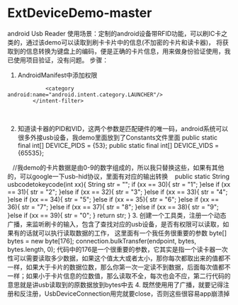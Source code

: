 # ExtDeviceDemo-master
android Usb Reader 
使用场景：定制的android设备带RFID功能，可以刷IC卡之类的，通过该demo可以读取到刷卡卡片中的信息(不加密的卡片和读卡器)，
将获取到的信息转换为键盘上的编码，便是正确的卡片信息，用来做身份验证使用，我已使用项目验证，没有问题。
步骤：
1. AndroidManifest中添加权限 <uses-feature android:name="android.hardware.usb.host"/>
 <activity android:name=".MainActivity">
            <intent-filter>
                <action android:name="android.intent.action.MAIN"/>

                <category android:name="android.intent.category.LAUNCHER"/>
            </intent-filter>
           <intent-filter>
                <action android:name="android.hardware.usb.action.USB_DEVICE_ATTACHED"/>
            </intent-filter>
        </activity>
        
2. 知道读卡器的PID和VID，这两个参数是匹配硬件的唯一码，android系统可以很多外接usb设备，我demo里面放到了Constants文件里面
    public static final int[] DEVICE_PIDS = {53};
    public static final int[] DEVICE_VIDS = {65535};
    
    //我demo的卡片数据是由0-9的数字组成的，所以我只替换这些，如果有其他的，可以google一下usb-hid协议，里面有对应的输出转换
    public static String usbcodetokeycode(int xx){
        String str = "";
        if (xx == 30){
            str = "1";
        }else if (xx == 31){
            str = "2";
        }else if (xx == 32){
            str = "3";
        }else if (xx == 33){
            str = "4";
        }else if (xx == 34){
            str = "5";
        }else if (xx == 35){
            str = "6";
        }else if (xx == 36){
            str = "7";
        }else if (xx == 37){
            str = "8";
        }else if (xx == 38){
            str = "9";
        }else if (xx == 39){
            str = "0";
        }
        return  str;
    }
 3. 创建一个工具类，注册一个动态广播，来监听刷卡的输入，包含了查找对应的usb设备，是否有权限可以读取，如果有的话就可以执行读取数据的工作，
 这里面有一个我任务很重要的参数
 byte[] bytes = new byte[176];
 connection.bulkTransfer(endpoint, bytes, bytes.length, 0);
 代码中的176是一个很重要的参数，它其实是指一个读卡器一次性可以需要读取多少数据，如果这个值太大或者太小，那你每次都取出来的值都不一样，如果大于卡片的数据位数，那么你第一次一定读不到数据，后面每次值都不一样；如果小于卡片信息的位数值，那么读取不全，每次也会不应，第二行代码的意思就是讲usb读取到的原数据放到bytes中去
 4. 既然使用用了广播，就要记得注册和反注册，UsbDeviceConnection用完就要close，否则这些很容易app崩溃掉
